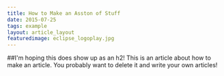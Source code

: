 ```yaml
---
title: How to Make an Asston of Stuff
date: 2015-07-25
tags: example
layout: article_layout
featuredimage: eclipse_logoplay.jpg
---
```


##I'm hoping this does show up as an h2!
This is an article about how to make an article. You probably want to delete it and write your own articles!

